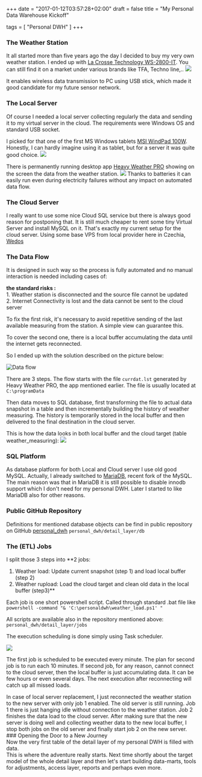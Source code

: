 +++
date = "2017-01-12T03:57:28+02:00"
draft = false
title = "My Personal Data Warehouse Kickoff"

tags = [ "Personal DWH" ]
+++
### The Weather Station
It all started more than five years ago the day I decided to buy my very own weather station. I ended up with  [La Crosse Technology WS-2800-IT](http://en.lacrossetechnology.fr/P-5-A1-WS2800.html). You can still find it on a market under various brands like TFA, Techno line,.. 
![](/images/2017/01/la-crosse-technology-ws2800-pro.jpg)

It  enables wireless data transmission to PC using USB stick,  which made it good candidate  for my future sensor network.
### The Local Server
Of course I needed a local server collecting regularly the data and sending it to my virtual server in the cloud. The requirements were Windows OS and standard USB socket.

I picked for that one of the first MS Windows tablets [MSI WindPad 100W](http://www.trustedreviews.com/msi-windpad-100w-review). 
Honestly, I can hardly imagine using it as tablet, but for a server it was quite good choice.
![](/images/2017/01/MSI-WindPad-100W-tablet.jpg)

There is permanently running desktop app <a href="http://www.heavyweather.info/new_english_uk/2800software.html">Heavy Weather PRO</a> showing on the screen the data from the weather station. 
![](/images/2017/01/HWP.png)
Thanks to batteries it can easily run even during electricity failures without any impact on automated data flow. 
### The Cloud Server
I really want to use some nice Cloud SQL service but there is always good reason for postponing that. It is still much cheaper to rent some tiny Virtual Server and install MySQL on it. That's exactly my current setup for the cloud server. Using some base VPS from local provider here in Czechia, [Wedos](https://hosting.wedos.com/en/) 
### The Data Flow
It is designed in such way so the process is fully automated and no manual interaction is needed including cases of:
<div class="c_alert c_alert-warning"><i class="fa fa-exclamation-triangle"></i>
<b>the standard risks :</b><br>
1. Weather station is disconnected and the source file cannot be updated<br>
2. Internet Connectivity is lost and the data cannot be sent to the cloud server
</div>

To fix the first risk, it's necessary to avoid repetitive sending of the last available measuring from the station. A simple view can guarantee this. 

To cover the second one, there is a local buffer accumulating the data until the internet gets reconnected.

So I ended up with the solution described on the picture below: 
 

![Data flow](/images/2017/01/WS-2800_DATA_LOAD2-3.png)

There are 3 steps. The flow starts with the file `currdat.lst` generated by Heavy Weather PRO, the app mentioned earlier. The file is usually located at `C:\programData` 

Then data moves to SQL database, first transforming the file to actual data snapshot in a table and then incrementally building the history of weather measuring. The history is temporarily stored in the local buffer and then delivered to the final destination in the cloud server.

This is how the data looks in both local buffer and the cloud target (table weather_measuring):
![](/images/2017/01/table.png)
### SQL Platform
As database platform for both Local and Cloud server I use old good MySQL. Actually, I already switched to [MariaDB](https://mariadb.org/), recent fork of the MySQL. The main reason was that in MariaDB it is still possible to disable  innodb support which I don't need for my personal DWH. Later I started to like MariaDB also for other reasons.

### Public GitHub Repository
Definitions for mentioned database objects can be find in public repository on GitHub [personal_dwh](https://github.com/lubomirkamensky/personal_dwh)
`personal_dwh/detail_layer/db`

### The (ETL) Jobs
I split those 3 steps into **2 jobs:
1. Weather load: Update current snapshot (step 1) and load local buffer (step 2)
2. Weather rupload: Load the cloud target and clean old data in the local buffer (step3)**

Each job is one short powershell script. Called through standard .bat file like
`powershell -command "& 'C:\personaldwh\weather_load.ps1' "` 

All scripts are available also in the repository mentioned above:
`personal_dwh/detail_layer/jobs`

The execution scheduling is done simply using Task scheduler. 

![](/images/2017/01/task.png)

The first job is scheduled to be executed every minute. The plan for second job is to run each 10 minutes. If second job, for any reason, cannot connect to the cloud server, then the local buffer is just accumulating data. It can be few hours or even several days. The next execution after reconnecting will  catch up all missed loads. 

<div class="c_alert c_alert-success"><i class="fa fa-info-circle"></i> In case of local server replacement, I just reconnected the weather station to the new server with only job 1 enabled. 
The old server is still running. Job 1 there is just hanging idle  without connection to the weather station. Job 2 finishes the data load to the cloud server. 
After making sure that the new server is doing well and collecting weather data to the new local buffer,  I stop both jobs on the old server and finally start job 2 on the new server. </div>
### Opening the Door to a New Journey
<div class="c_alert c_alert-success"><i class="fa fa-exclamation-triangle"></i> Now the very first table of the detail layer of my personal DWH is filled with data.</div> This is where the adventure really starts. Next time shortly about the target model of the whole detail layer and then let's start building data-marts, tools for adjustments, access layer, reports and perhaps even more. 
  
